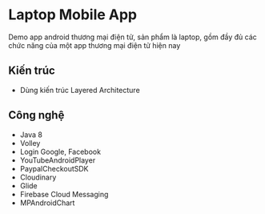 # Laptop Mobile App

Demo app android thương mại điện tử, sản phẩm là laptop, gồm đầy đủ các chức năng của một app thương mại điện tử hiện nay

## Kiến trúc
- Dùng kiến trúc Layered Architecture

## Công nghệ
- Java 8
- Volley
- Login Google, Facebook
- YouTubeAndroidPlayer
- PaypalCheckoutSDK
- Cloudinary
- Glide
- Firebase Cloud Messaging
- MPAndroidChart